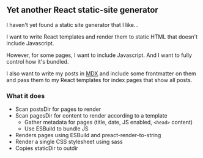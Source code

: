 ## Yet another React static-site generator
I haven't yet found a static site generator that I like...

I want to write React templates and render them to static HTML that doesn't include Javascript.

However, for some pages, I want to include Javascript. And I want to fully control how it's bundled.

I also want to write my posts in [MDX](https://mdxjs.com/) and include some frontmatter on them and pass
them to my React templates for index pages that show all posts.

### What it does
- Scan postsDir for pages to render
- Scan pagesDir for content to render according to a template
	- Gather metadata for pages (title, date, JS enabled, `<head>` content)
	- Use ESBuild to bundle JS
- Renders pages using ESBuild and preact-render-to-string
- Render a single CSS stylesheet using sass
- Copies staticDir to outdir
